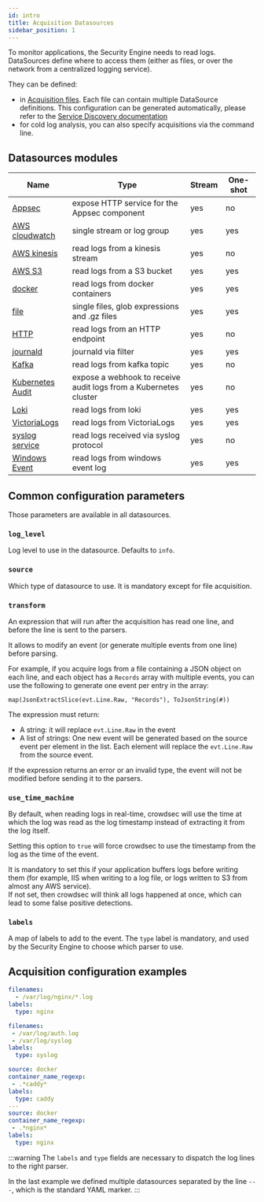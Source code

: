 ```yaml
---
id: intro
title: Acquisition Datasources
sidebar_position: 1
---
```


To monitor applications, the Security Engine needs to read logs.
DataSources define where to access them (either as files, or over the network from a centralized logging service).

They can be defined:

- in [Acquisition files](/configuration/crowdsec_configuration.md#acquisition_path). Each file can contain multiple DataSource definitions. This configuration can be generated automatically, please refer to the [Service Discovery documentation](/log_processor/service-discovery-setup/intro.md)
- for cold log analysis, you can also specify acquisitions via the command line.


## Datasources modules

Name | Type | Stream | One-shot
-----|------|--------|----------
[Appsec](/log_processor/data_sources/appsec.md) | expose HTTP service for the Appsec component | yes | no
[AWS cloudwatch](/log_processor/data_sources/cloudwatch.md) | single stream or log group | yes | yes
[AWS kinesis](/log_processor/data_sources/kinesis.md)| read logs from a kinesis stream | yes | no
[AWS S3](/log_processor/data_sources/s3.md)| read logs from a S3 bucket | yes | yes
[docker](/log_processor/data_sources/docker.md) | read logs from docker containers | yes | yes
[file](/log_processor/data_sources/file.md) | single files, glob expressions and .gz files | yes | yes
[HTTP](/log_processor/data_sources/http.md) | read logs from an HTTP endpoint | yes | no
[journald](/log_processor/data_sources/journald.md) | journald via filter | yes | yes
[Kafka](/log_processor/data_sources/kafka.md)| read logs from kafka topic | yes | no
[Kubernetes Audit](/log_processor/data_sources/kubernetes_audit.md) | expose a webhook to receive audit logs from a Kubernetes cluster  | yes | no
[Loki](/log_processor/data_sources/loki.md) | read logs from loki | yes | yes
[VictoriaLogs](/log_processor/data_sources/victorialogs.md) | read logs from VictoriaLogs | yes | yes
[syslog service](/log_processor/data_sources/syslog_service.md) | read logs received via syslog protocol | yes | no
[Windows Event](/log_processor/data_sources/windows_event_log.md)| read logs from windows event log | yes | yes

## Common configuration parameters

Those parameters are available in all datasources.

### `log_level`

Log level to use in the datasource. Defaults to `info`.

### `source`

Which type of datasource to use. It is mandatory except for file acquisition.

### `transform`

An expression that will run after the acquisition has read one line, and before the line is sent to the parsers.

It allows to modify an event (or generate multiple events from one line) before parsing.

For example, if you acquire logs from a file containing a JSON object on each line, and each object has a `Records` array with multiple events, you can use the following to generate one event per entry in the array:

```
map(JsonExtractSlice(evt.Line.Raw, "Records"), ToJsonString(#))
```

The expression must return:
 - A string: it will replace `evt.Line.Raw` in the event
 - A list of strings: One new event will be generated based on the source event per element in the list. Each element will replace the `evt.Line.Raw` from the source event.

If the expression returns an error or an invalid type, the event will not be modified before sending it to the parsers.

### `use_time_machine`

By default, when reading logs in real-time, crowdsec will use the time at which the log was read as the log timestamp instead of extracting it from the log itself.

Setting this option to `true` will force crowdsec to use the timestamp from the log as the time of the event.

It is mandatory to set this if your application buffers logs before writing them (for example, IIS when writing to a log file, or logs written to S3 from almost any AWS service).<br/>
If not set, then crowdsec will think all logs happened at once, which can lead to some false positive detections.

### `labels`

A map of labels to add to the event.
The `type` label is mandatory, and used by the Security Engine to choose which parser to use.

## Acquisition configuration examples

```yaml title="/etc/crowdsec/acquis.d/nginx.yaml"
filenames:
  - /var/log/nginx/*.log
labels:
  type: nginx
```

```yaml title="/etc/crowdsec/acquis.d/linux.yaml"
filenames:
 - /var/log/auth.log
 - /var/log/syslog
labels:
  type: syslog
```

```yaml title="/etc/crowdsec/acquis.d/docker.yaml"
source: docker
container_name_regexp:
 - .*caddy*
labels:
  type: caddy
---
source: docker
container_name_regexp:
 - .*nginx*
labels:
  type: nginx
```

:::warning
The `labels` and `type` fields are necessary to dispatch the log lines to the right parser.

In the last example we defined multiple datasources separated by the line `---`, which is the standard YAML marker.
:::
